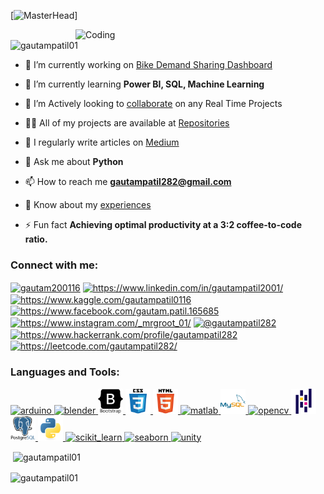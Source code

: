 [![MasterHead](https://github.com/gautampatil01/gautampatil01/blob/main/Aspiring1.png)]

<img align="right" alt="Coding" width="400" src="https://gifdb.com/images/high/animated-man-computer-coding-nae6mec378lsg1i3.gif">

<p align="left"> <img src="https://komarev.com/ghpvc/?username=gautampatil01&label=Profile%20views&color=0e75b6&style=flat" alt="gautampatil01" /> </p>

- 🔭 I’m currently working on [Bike Demand Sharing Dashboard](https://github.com/gautampatil01/Bike-Sharing-Demand-Prediction-ML-Regression)

- 🌱 I’m currently learning **Power BI, SQL, Machine Learning**

- 👯 I’m Actively looking to [collaborate](https://www.linkedin.com/in/gautampatil2001/) on any Real Time Projects

- 👨‍💻 All of my projects are available at [Repositories](https://github.com/gautampatil01?tab=repositories)

- 📝 I regularly write articles on [Medium](https://medium.com/@gautampatil282)

- 💬 Ask me about **Python**

- 📫 How to reach me **gautampatil282@gmail.com**

- 📄 Know about my [experiences](https://drive.google.com/file/d/1ud3PkQJwHoRvBqzxcDsHMfLoG_LREfFJ/view?usp=sharing)

- ⚡ Fun fact **Achieving optimal productivity at a 3:2 coffee-to-code ratio.**

<h3 align="left">Connect with me:</h3>
<p align="left">
<a href="https://twitter.com/gautam200116" target="blank"><img align="center" src="https://raw.githubusercontent.com/rahuldkjain/github-profile-readme-generator/master/src/images/icons/Social/twitter.svg" alt="gautam200116" height="30" width="40" /></a>
<a href="https://linkedin.com/in/https://www.linkedin.com/in/gautampatil2001/" target="blank"><img align="center" src="https://raw.githubusercontent.com/rahuldkjain/github-profile-readme-generator/master/src/images/icons/Social/linked-in-alt.svg" alt="https://www.linkedin.com/in/gautampatil2001/" height="30" width="40" /></a>
<a href="https://kaggle.com/https://www.kaggle.com/gautampatil0116" target="blank"><img align="center" src="https://raw.githubusercontent.com/rahuldkjain/github-profile-readme-generator/master/src/images/icons/Social/kaggle.svg" alt="https://www.kaggle.com/gautampatil0116" height="30" width="40" /></a>
<a href="https://fb.com/https://www.facebook.com/gautam.patil.165685" target="blank"><img align="center" src="https://raw.githubusercontent.com/rahuldkjain/github-profile-readme-generator/master/src/images/icons/Social/facebook.svg" alt="https://www.facebook.com/gautam.patil.165685" height="30" width="40" /></a>
<a href="https://instagram.com/https://www.instagram.com/_mrgroot_01/" target="blank"><img align="center" src="https://raw.githubusercontent.com/rahuldkjain/github-profile-readme-generator/master/src/images/icons/Social/instagram.svg" alt="https://www.instagram.com/_mrgroot_01/" height="30" width="40" /></a>
<a href="https://medium.com/@gautampatil282" target="blank"><img align="center" src="https://raw.githubusercontent.com/rahuldkjain/github-profile-readme-generator/master/src/images/icons/Social/medium.svg" alt="@gautampatil282" height="30" width="40" /></a>
<a href="https://www.hackerrank.com/https://www.hackerrank.com/profile/gautampatil282" target="blank"><img align="center" src="https://raw.githubusercontent.com/rahuldkjain/github-profile-readme-generator/master/src/images/icons/Social/hackerrank.svg" alt="https://www.hackerrank.com/profile/gautampatil282" height="30" width="40" /></a>
<a href="https://www.leetcode.com/https://leetcode.com/gautampatil282/" target="blank"><img align="center" src="https://raw.githubusercontent.com/rahuldkjain/github-profile-readme-generator/master/src/images/icons/Social/leet-code.svg" alt="https://leetcode.com/gautampatil282/" height="30" width="40" /></a>
</p>

<h3 align="left">Languages and Tools:</h3>
<p align="left"> <a href="https://www.arduino.cc/" target="_blank" rel="noreferrer"> <img src="https://cdn.worldvectorlogo.com/logos/arduino-1.svg" alt="arduino" width="40" height="40"/> </a> <a href="https://www.blender.org/" target="_blank" rel="noreferrer"> <img src="https://download.blender.org/branding/community/blender_community_badge_white.svg" alt="blender" width="40" height="40"/> </a> <a href="https://getbootstrap.com" target="_blank" rel="noreferrer"> <img src="https://raw.githubusercontent.com/devicons/devicon/master/icons/bootstrap/bootstrap-plain-wordmark.svg" alt="bootstrap" width="40" height="40"/> </a> <a href="https://www.w3schools.com/css/" target="_blank" rel="noreferrer"> <img src="https://raw.githubusercontent.com/devicons/devicon/master/icons/css3/css3-original-wordmark.svg" alt="css3" width="40" height="40"/> </a> <a href="https://www.w3.org/html/" target="_blank" rel="noreferrer"> <img src="https://raw.githubusercontent.com/devicons/devicon/master/icons/html5/html5-original-wordmark.svg" alt="html5" width="40" height="40"/> </a> <a href="https://www.mathworks.com/" target="_blank" rel="noreferrer"> <img src="https://upload.wikimedia.org/wikipedia/commons/2/21/Matlab_Logo.png" alt="matlab" width="40" height="40"/> </a> <a href="https://www.mysql.com/" target="_blank" rel="noreferrer"> <img src="https://raw.githubusercontent.com/devicons/devicon/master/icons/mysql/mysql-original-wordmark.svg" alt="mysql" width="40" height="40"/> </a> <a href="https://opencv.org/" target="_blank" rel="noreferrer"> <img src="https://www.vectorlogo.zone/logos/opencv/opencv-icon.svg" alt="opencv" width="40" height="40"/> </a> <a href="https://pandas.pydata.org/" target="_blank" rel="noreferrer"> <img src="https://raw.githubusercontent.com/devicons/devicon/2ae2a900d2f041da66e950e4d48052658d850630/icons/pandas/pandas-original.svg" alt="pandas" width="40" height="40"/> </a> <a href="https://www.postgresql.org" target="_blank" rel="noreferrer"> <img src="https://raw.githubusercontent.com/devicons/devicon/master/icons/postgresql/postgresql-original-wordmark.svg" alt="postgresql" width="40" height="40"/> </a> <a href="https://www.python.org" target="_blank" rel="noreferrer"> <img src="https://raw.githubusercontent.com/devicons/devicon/master/icons/python/python-original.svg" alt="python" width="40" height="40"/> </a> <a href="https://scikit-learn.org/" target="_blank" rel="noreferrer"> <img src="https://upload.wikimedia.org/wikipedia/commons/0/05/Scikit_learn_logo_small.svg" alt="scikit_learn" width="40" height="40"/> </a> <a href="https://seaborn.pydata.org/" target="_blank" rel="noreferrer"> <img src="https://seaborn.pydata.org/_images/logo-mark-lightbg.svg" alt="seaborn" width="40" height="40"/> </a> <a href="https://unity.com/" target="_blank" rel="noreferrer"> <img src="https://www.vectorlogo.zone/logos/unity3d/unity3d-icon.svg" alt="unity" width="40" height="40"/> </a> </p>

<p>&nbsp;<img align="center" src="https://github-readme-stats.vercel.app/api?username=gautampatil01&show_icons=true&locale=en" alt="gautampatil01" /></p>

<p><img align="center" src="https://github-readme-streak-stats.herokuapp.com/?user=gautampatil01&" alt="gautampatil01" /></p>
